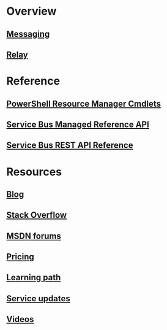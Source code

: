 # Overview
## [Messaging](../service-bus-messaging/service-bus-messaging-overview.md)
## [Relay](../service-bus-relay/relay-what-is-it.md)
# Reference
## [PowerShell Resource Manager Cmdlets](/powershell/resourcemanager)
## [Service Bus Managed Reference API](/dotnet/api/) 
## [Service Bus REST API Reference](/rest/api/servicebus) 
# Resources
## [Blog](https://blogs.msdn.microsoft.com/servicebus/)
## [Stack Overflow](http://stackoverflow.com/questions/tagged/servicebus)
## [MSDN forums](https://social.msdn.microsoft.com/forums/en-US/home?forum=servbus)
## [Pricing](https://azure.microsoft.com/pricing/details/service-bus/)
## [Learning path](https://azure.microsoft.com/documentation/learning-paths/service-bus/)
## [Service updates](https://azure.microsoft.com/updates/?product=service-bus)
## [Videos](https://azure.microsoft.com/documentation/videos/index/?services=service-bus)

